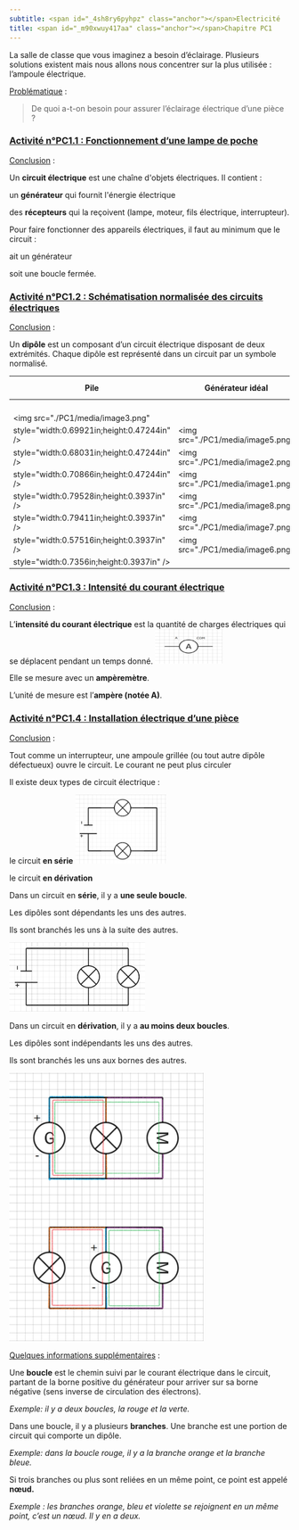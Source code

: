 ```yaml
---
subtitle: <span id="_4sh8ry6pyhpz" class="anchor"></span>Electricité
title: <span id="_m90xwuy417aa" class="anchor"></span>Chapitre PC1
---
```


La salle de classe que vous imaginez a besoin d’éclairage. Plusieurs
solutions existent mais nous allons nous concentrer sur la plus utilisée
: l’ampoule électrique.

<u>Problématique</u> :

> De quoi a-t-on besoin pour assurer l’éclairage électrique d’une pièce
> ?

### [<u>Activité n°PC1.1 : Fonctionnement d’une lampe de poche</u>](https://docs.google.com/document/u/0/d/1wETxh-ixPKDr2ihPi2E70824NVddIOL_CSm4tPMZf70/edit) 

<u>Conclusion</u> :

Un **circuit électrique** est une chaîne d'objets électriques. Il
contient :

un **générateur** qui fournit l'énergie électrique

des **récepteurs** qui la reçoivent (lampe, moteur, fils électrique,
interrupteur).

Pour faire fonctionner des appareils électriques, il faut au minimum que
le circuit :

ait un générateur

soit une boucle fermée.

### [<u>Activité n°PC1.2 : Schématisation normalisée des circuits électriques</u>](https://docs.google.com/document/u/0/d/1j99Ocf6ENz4IA9t9Ikl1KIltX1KjfeHYjr_OUZ-Wsl0/edit)

<u>Conclusion</u> :

Un **dipôle** est un composant d’un circuit électrique disposant de deux
extrémités. Chaque dipôle est représenté dans un circuit par un symbole
normalisé.

| Pile                                        | Générateur idéal                            | Ampoule                                     | Interrupteur                               |                                            | Moteur                                     | Fil électrique                            |
|---------------------------------------------|---------------------------------------------|---------------------------------------------|--------------------------------------------|--------------------------------------------|--------------------------------------------|-------------------------------------------|
|                                             |                                             |                                             | ouvert                                     | fermé                                      |                                            |                                           |
| <img src="./PC1/media/image3.png"           
 style="width:0.69921in;height:0.47244in" />  | <img src="./PC1/media/image5.png"           
                                               style="width:0.68031in;height:0.47244in" />  | <img src="./PC1/media/image2.png"           
                                                                                             style="width:0.70866in;height:0.47244in" />  | <img src="./PC1/media/image1.png"          
                                                                                                                                           style="width:0.79528in;height:0.3937in" />  | <img src="./PC1/media/image8.png"          
                                                                                                                                                                                        style="width:0.79411in;height:0.3937in" />  | <img src="./PC1/media/image7.png"          
                                                                                                                                                                                                                                     style="width:0.57516in;height:0.3937in" />  | <img src="./PC1/media/image6.png"         
                                                                                                                                                                                                                                                                                  style="width:0.7356in;height:0.3937in" />  |

### [<u>Activité n°PC1.3 : Intensité du courant électrique</u>](https://docs.google.com/document/u/0/d/1zL7peFmhjehM6KFoNUX8_ikcUDAzO1ojldFDFY2OrMs/edit)

<u>Conclusion</u> :

L’**intensité du courant électrique** est la quantité de charges
électriques qui se déplacent pendant un temps donné.
<img src="./PC1/media/image4.png"
style="width:1.25521in;height:0.6534in" />

Elle se mesure avec un **ampèremètre**.

L’unité de mesure est l’**ampère (notée A)**.

### [<u>Activité n°PC1.4 : Installation électrique d’une pièce</u>](https://docs.google.com/document/u/0/d/15gUR6J1aLozbBffhzWKpqP4yHZ2LoTw4FhFKDfJFgdM/edit)

<u>Conclusion</u> :

Tout comme un interrupteur, une ampoule grillée (ou tout autre dipôle
défectueux) ouvre le circuit. Le courant ne peut plus circuler

Il existe deux types de circuit électrique :

le circuit **en série** <img src="./PC1/media/image9.png"
style="width:1.70313in;height:1.29076in" />

le circuit **en dérivation**

Dans un circuit en **série**, il y a **une seule boucle**.

Les dipôles sont dépendants les uns des autres.

Ils sont branchés les uns à la suite des autres.

<img src="./PC1/media/image10.png"
style="width:2.53829in;height:1.29134in" />

Dans un circuit en **dérivation**, il y a **au moins deux boucles**.

Les dipôles sont indépendants les uns des autres.

Ils sont branchés les uns aux bornes des autres.

<img src="./PC1/media/image11.png"
style="width:3.63694in;height:5.01772in" />

<u>Quelques informations supplémentaires</u> :

Une **boucle** est le chemin suivi par le courant électrique dans le
circuit, partant de la borne positive du générateur pour arriver sur sa
borne négative (sens inverse de circulation des électrons).

*Exemple: il y a deux boucles, la rouge et la verte.*

Dans une boucle, il y a plusieurs **branches**. Une branche est une
portion de circuit qui comporte un dipôle.

*Exemple: dans la boucle rouge, il y a la branche orange et la branche
bleue.*

Si trois branches ou plus sont reliées en un même point, ce point est
appelé **nœud.**

*Exemple : les branches orange, bleu et violette se rejoignent en un
même point, c’est un nœud. Il y en a deux.*
